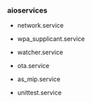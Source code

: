
### aioservices

- network.service

- wpa_supplicant.service

- watcher.service

- ota.service

- as_mip.service

- unittest.service
